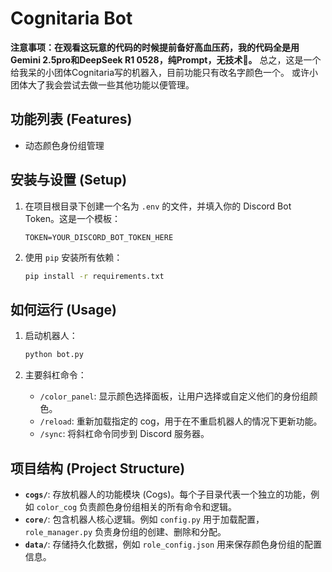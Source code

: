 # Cognitaria Bot

**注意事项：在观看这玩意的代码的时候提前备好高血压药，我的代码全是用Gemini 2.5pro和DeepSeek R1 0528，纯Prompt，无技术🤣。**
总之，这是一个给我呆的小团体Cognitaria写的机器入，目前功能只有改名字颜色一个。
或许小团体大了我会尝试去做一些其他功能以便管理。


## 功能列表 (Features)

*   动态颜色身份组管理

## 安装与设置 (Setup)

1.  在项目根目录下创建一个名为 `.env` 的文件，并填入你的 Discord Bot Token。这是一个模板：
    ```
    TOKEN=YOUR_DISCORD_BOT_TOKEN_HERE
    ```

2.  使用 `pip` 安装所有依赖：
    ```bash
    pip install -r requirements.txt
    ```

## 如何运行 (Usage)

1.  启动机器人：
    ```bash
    python bot.py
    ```

2.  主要斜杠命令：
    *   `/color_panel`: 显示颜色选择面板，让用户选择或自定义他们的身份组颜色。
    *   `/reload`: 重新加载指定的 cog，用于在不重启机器人的情况下更新功能。
    *   `/sync`: 将斜杠命令同步到 Discord 服务器。

## 项目结构 (Project Structure)

*   **`cogs/`**: 存放机器人的功能模块 (Cogs)。每个子目录代表一个独立的功能，例如 `color_cog` 负责颜色身份组相关的所有命令和逻辑。
*   **`core/`**: 包含机器人核心逻辑。例如 `config.py` 用于加载配置，`role_manager.py` 负责身份组的创建、删除和分配。
*   **`data/`**: 存储持久化数据，例如 `role_config.json` 用来保存颜色身份组的配置信息。
